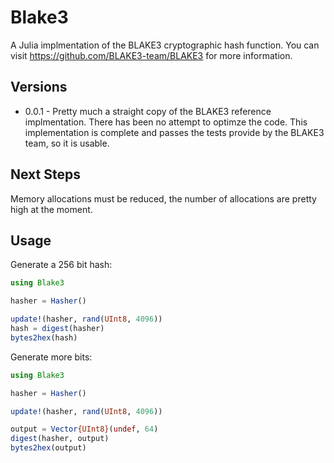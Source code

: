 # Blake3

A Julia implmentation of the BLAKE3 cryptographic hash function.  You can visit
https://github.com/BLAKE3-team/BLAKE3 for more information.


## Versions

* 0.0.1 - Pretty much a straight copy of the BLAKE3 reference implmentation.  There has been no attempt to optimze the code.  This implementation is complete and passes the tests provide by the BLAKE3 team, so it is usable.

## Next Steps

Memory allocations must be reduced, the number of allocations are pretty high at the moment.

## Usage

Generate a 256 bit hash:

```julia
using Blake3

hasher = Hasher()

update!(hasher, rand(UInt8, 4096))
hash = digest(hasher)
bytes2hex(hash)
```

Generate more bits:

```julia
using Blake3

hasher = Hasher()

update!(hasher, rand(UInt8, 4096))

output = Vector{UInt8}(undef, 64)
digest(hasher, output)
bytes2hex(output)
```
